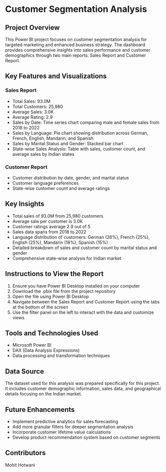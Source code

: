# Customer Segmentation Analysis

## Project Overview
This Power BI project focuses on customer segmentation analysis for targeted marketing and enhanced business strategy. The dashboard provides comprehensive insights into sales performance and customer demographics through two main reports: Sales Report and Customer Report.

## Key Features and Visualizations

### Sales Report
- Total Sales: 93.0M
- Total Customers: 25,980
- Average Sales: 3.0K
- Average Rating: 2.9
- Sales by Date: Time series chart comparing male and female sales from 2018 to 2022
- Sales by Language: Pie chart showing distribution across German, French, English, Mandarin, and Spanish
- Sales by Marital Status and Gender: Stacked bar chart
- State-wise Sales Analysis: Table with sales, customer count, and average sales by Indian states

### Customer Report
- Customer distribution by date, gender, and marital status
- Customer language preferences
- State-wise customer count and average ratings

## Key Insights
- Total sales of 93.0M from 25,980 customers
- Average sale per customer is 3.0K
- Customer ratings average 2.9 out of 5
- Sales data spans from 2018 to 2022
- Language distribution of customers: German (26%), French (25%), English (25%), Mandarin (18%), Spanish (15%)
- Detailed breakdown of sales and customer count by marital status and gender
- Comprehensive state-wise analysis for Indian market

## Instructions to View the Report
1. Ensure you have Power BI Desktop installed on your computer
2. Download the .pbix file from the project repository
3. Open the file using Power BI Desktop
4. Navigate between the Sales Report and Customer Report using the tabs at the bottom of the screen
5. Use the filter panel on the left to interact with the data and customize views

## Tools and Technologies Used
- Microsoft Power BI
- DAX (Data Analysis Expressions)
- Data processing and transformation techniques

## Data Source
The dataset used for this analysis was prepared specifically for this project. It includes customer demographic information, sales data, and geographical details focusing on the Indian market.

## Future Enhancements
- Implement predictive analytics for sales forecasting
- Add more granular filters for deeper segmentation analysis
- Incorporate customer lifetime value calculations
- Develop product recommendation system based on customer segments

## Contributors
Mohit Hotwani
